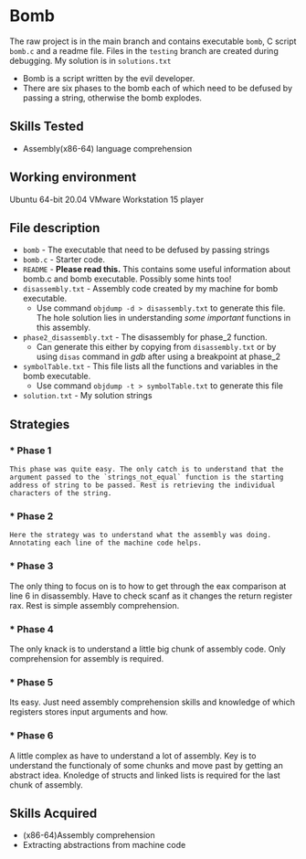 # Bomb
The raw project is in the main branch and contains executable `bomb`, C script `bomb.c` and a readme file. Files in the `testing` branch are created during debugging. My solution is in `solutions.txt`
* Bomb is a script written by the evil developer.
* There are six phases to the bomb each of which need to be defused by passing a string, otherwise the bomb explodes.

## Skills Tested
* Assembly(x86-64) language comprehension

## Working environment 
Ubuntu 64-bit 20.04
VMware Workstation 15 player

## File description
* `bomb` - The executable that need to be defused by passing strings
* `bomb.c` - Starter code.
* `README` - **Please read this.** This contains some useful information about bomb.c and bomb executable. Possibly some hints too!
* `disassembly.txt` - Assembly code created by my machine for bomb executable. 
	* Use command `objdump -d > disassembly.txt` to generate this file. 
	The hole solution lies in understanding *some important* functions in this assembly.
* `phase2_disassembly.txt` - The disassembly for phase_2 function. 
	* Can generate this either by copying from `disassembly.txt` or by using `disas` command in *gdb* after using a breakpoint at phase_2 
* `symbolTable.txt` - This file lists all the functions and variables in the bomb executable. 
	* Use command `objdump -t > symbolTable.txt` to generate this file
* `solution.txt` - My solution strings

## Strategies
###  * Phase 1
	This phase was quite easy. The only catch is to understand that the argument passed to the `strings_not_equal` function is the starting address of string to be passed. Rest is retrieving the individual characters of the string.
### * Phase 2
	Here the strategy was to understand what the assembly was doing. Annotating each line of the machine code helps.
	
### * Phase 3
  The only thing to focus on is to how to get through the eax comparison at line 6 in disassembly. Have to check scanf as it changes the return register rax. Rest is simple assembly comprehension.

### * Phase 4
  The only knack is to understand a little big chunk of assembly code. Only comprehension for assembly is required.

### * Phase 5
  Its easy. Just need assembly comprehension skills and knowledge of which registers stores input arguments and how.

### * Phase 6
  A little complex as have to understand a lot of assembly. Key is to understand the functionaly of some chunks and move past by getting an abstract idea. Knoledge of structs and linked lists is required for the last chunk of assembly. 

## Skills Acquired
* (x86-64)Assembly comprehension
* Extracting abstractions from machine code

